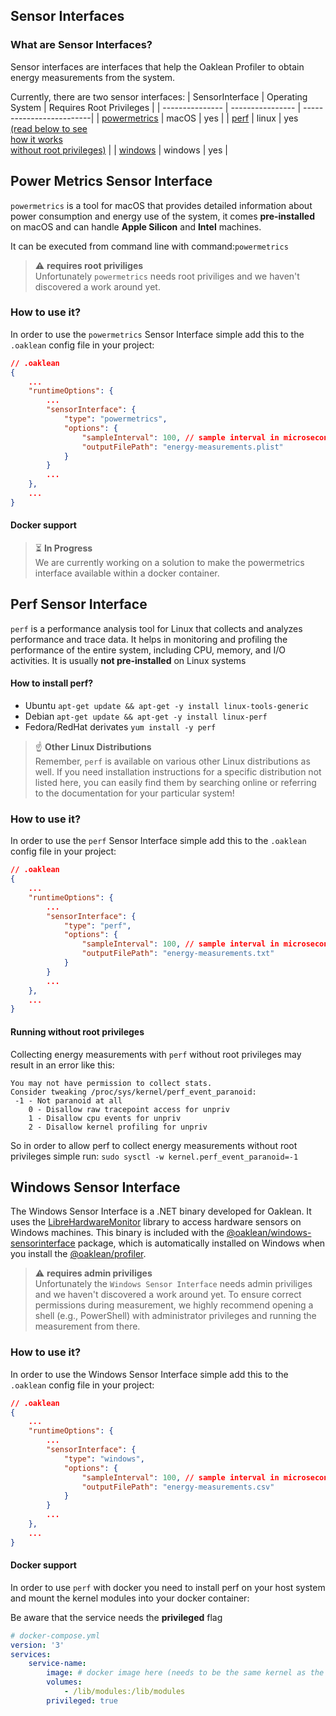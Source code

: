 ## Sensor Interfaces

### What are Sensor Interfaces?
Sensor interfaces are interfaces that help the Oaklean Profiler to obtain energy measurements from the system.

Currently, there are two sensor interfaces:
| SensorInterface | Operating System | Requires Root Privileges |
| --------------- | ---------------- | -------------------------|
| [powermetrics](#power-metrics-sensor-interface)    | macOS            | yes											|
| [perf](#perf-sensor-interface)            | linux            | yes<br><a href="#running-without-root-privileges">(read below to see<br> how it works<br> without root privileges)</a> |
| [windows](#windows-sensor-interface)			    | windows          | yes											|

## Power Metrics Sensor Interface
`powermetrics` is a tool for macOS that provides detailed information about power consumption and energy use of the system, it comes **pre-installed** on macOS and can handle **Apple Silicon** and **Intel** machines.

It can be executed from command line with command:`powermetrics`

> :warning: **requires root priviliges**<br>
> Unfortunately `powermetrics` needs root priviliges and we haven't discovered a work around yet.

### How to use it?
In order to use the `powermetrics` Sensor Interface simple add this to the `.oaklean` config file in your project:
```json
// .oaklean
{
	...
	"runtimeOptions": {
		...
		"sensorInterface": {
			"type": "powermetrics",
			"options": {
				"sampleInterval": 100, // sample interval in microseconds
				"outputFilePath": "energy-measurements.plist"
			}
		}
		...
	},
	...
}
```
#### Docker support
> :hourglass_flowing_sand: **In Progress**<br>
We are currently working on a solution to make the powermetrics interface available within a docker container.


## Perf Sensor Interface
`perf` is a performance analysis tool for Linux that collects and analyzes performance and trace data. It helps in monitoring and profiling the performance of the entire system, including CPU, memory, and I/O activities. It is usually **not pre-installed** on Linux systems

#### How to install perf?

- Ubuntu
	`apt-get update && apt-get -y install linux-tools-generic`
- Debian
	`apt-get update && apt-get -y install linux-perf`
- Fedora/RedHat derivates
	`yum install -y perf`

> :point_up: **Other Linux Distributions**<br>
Remember, `perf` is available on various other Linux distributions as well. If you need installation instructions for a specific distribution not listed here, you can easily find them by searching online or referring to the documentation for your particular system!

### How to use it?
In order to use the `perf` Sensor Interface simple add this to the `.oaklean` config file in your project:
```json
// .oaklean
{
	...
	"runtimeOptions": {
		...
		"sensorInterface": {
			"type": "perf",
			"options": {
				"sampleInterval": 100, // sample interval in microseconds
				"outputFilePath": "energy-measurements.txt"
			}
		}
		...
	},
	...
}
```

#### Running without root privileges
Collecting energy measurements with `perf` without root privileges may result in an error like this:
```
You may not have permission to collect stats.
Consider tweaking /proc/sys/kernel/perf_event_paranoid:
 -1 - Not paranoid at all
	0 - Disallow raw tracepoint access for unpriv
	1 - Disallow cpu events for unpriv
	2 - Disallow kernel profiling for unpriv
```
So in order to allow perf to collect energy measurements without root privileges simple run:
`sudo sysctl -w kernel.perf_event_paranoid=-1`

## Windows Sensor Interface
The Windows Sensor Interface is a .NET binary developed for Oaklean. It uses the [LibreHardwareMonitor](https://github.com/LibreHardwareMonitor/LibreHardwareMonitor) library to access hardware sensors on Windows machines. This binary is included with the [@oaklean/windows-sensorinterface](/packages/windows-sensorinterface/README.md) package, which is automatically installed on Windows when you install the [@oaklean/profiler](/packages/profiler/README.md).

> :warning: **requires admin priviliges**<br>
> Unfortunately the `Windows Sensor Interface` needs admin priviliges and we haven't discovered a work around yet.
> To ensure correct permissions during measurement, we highly recommend opening a shell (e.g., PowerShell) with administrator privileges and running the measurement from there.

### How to use it?
In order to use the Windows Sensor Interface simple add this to the `.oaklean` config file in your project:
```json
// .oaklean
{
	...
	"runtimeOptions": {
		...
		"sensorInterface": {
			"type": "windows",
			"options": {
				"sampleInterval": 100, // sample interval in microseconds
				"outputFilePath": "energy-measurements.csv"
			}
		}
		...
	},
	...
}
```

#### Docker support
In order to use `perf` with docker you need to install perf on your host system and mount the kernel modules into your docker container:

Be aware that the service needs the **privileged** flag

```yml
# docker-compose.yml
version: '3'
services:
	service-name:
		image: # docker image here (needs to be the same kernel as the host system)
		volumes:
			- /lib/modules:/lib/modules
		privileged: true
```